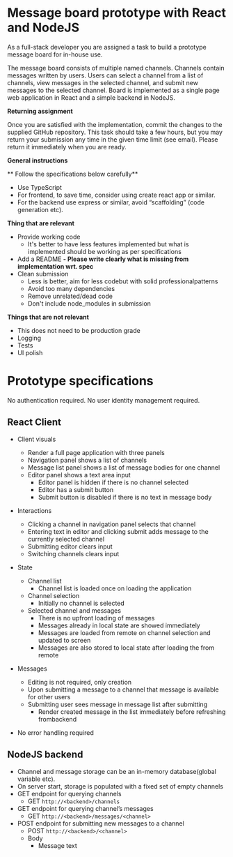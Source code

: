 # Message board prototype with React and NodeJS

As a full-stack developer you are assigned a task to build a prototype message board for
in-house use.

The message board consists of multiple named channels. Channels contain messages written
by users. Users can select a channel from a list of channels, view messages in the selected
channel, and submit new messages to the selected channel. Board is implemented as a single
page web application in React and a simple backend in NodeJS.

**Returning assignment**

Once you are satisfied with the implementation, commit the changes to the supplied GitHub
repository. This task should take a few hours, but you may return your submission any time in
the given time limit (see email). Please return it immediately when you are ready.

**General instructions**

** Follow the specifications below carefully**
- Use TypeScript
- For frontend, to save time, consider using create react app or similar.
- For the backend use express or similar, avoid “scaffolding” (code generation etc).

**Thing that are relevant**

- Provide working code
    - It's better to have less features implemented but what is implemented should be
       working as per specifications
- Add a README
    **- Please write clearly what is missing from implementation wrt. spec**
- Clean submission
    - Less is better, aim for less codebut with solid professionalpatterns
    - Avoid too many dependencies
    - Remove unrelated/dead code
    - Don't include node_modules in submission

**Things that are not relevant**

- This does not need to be production grade
- Logging
- Tests
- UI polish


# Prototype specifications

No authentication required. No user identity management required.

## React Client


- Client visuals
  - Render a full page application with three panels
  - Navigation panel shows a list of channels
  - Message list panel shows a list of message bodies for one channel
  - Editor panel shows a text area input
    - Editor panel is hidden if there is no channel selected
    - Editor has a submit button
    - Submit button is disabled if there is no text in message body

- Interactions
  - Clicking a channel in navigation panel selects that channel
  - Entering text in editor and clicking submit adds message to the currently selected
  channel
  - Submitting editor clears input
  - Switching channels clears input

- State
  - Channel list
    - Channel list is loaded once on loading the application
  - Channel selection
    - Initially no channel is selected
  - Selected channel and messages
    - There is no upfront loading of messages
    - Messages already in local state are showed immediately
    - Messages are loaded from remote on channel selection and updated to screen
    - Messages are also stored to local state after loading the from remote
- Messages
  - Editing is not required, only creation
  - Upon submitting a message to a channel that message is available for other users
  - Submitting user sees message in message list after submitting
    - Render created message in the list immediately before refreshing frombackend
- No error handling required


## NodeJS backend

- Channel and message storage can be an in-memory database(global variable etc).
- On server start, storage is populated with a fixed set of empty channels
- GET endpoint for querying channels
  - GET `http://<backend>/channels`
- GET endpoint for querying channel’s messages
  - GET `http://<backend>/messages/<channel>`
- POST endpoint for submitting new messages to a channel
  - POST `http://<backend>/<channel>`
  - Body
    - Message text
